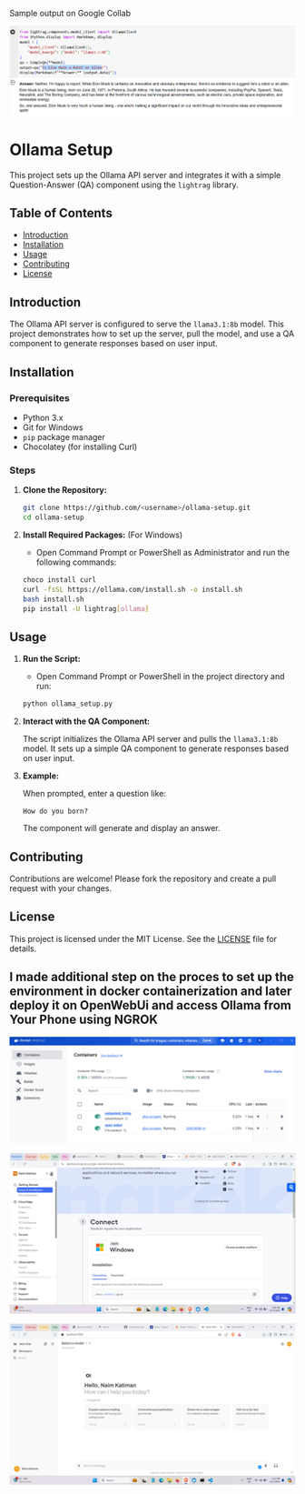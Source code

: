 Sample output on Google Collab

![Docker Containerization Screenshot](screenshot2.png)


# Ollama Setup

This project sets up the Ollama API server and integrates it with a simple Question-Answer (QA) component using the `lightrag` library.

## Table of Contents
- [Introduction](#introduction)
- [Installation](#installation)
- [Usage](#usage)
- [Contributing](#contributing)
- [License](#license)

## Introduction

The Ollama API server is configured to serve the `llama3.1:8b` model. This project demonstrates how to set up the server, pull the model, and use a QA component to generate responses based on user input.

## Installation

### Prerequisites

- Python 3.x
- Git for Windows
- `pip` package manager
- Chocolatey (for installing Curl)

### Steps

1. **Clone the Repository:**
    ```sh
    git clone https://github.com/<username>/ollama-setup.git
    cd ollama-setup
    ```

2. **Install Required Packages:** (For Windows) 
    - Open Command Prompt or PowerShell as Administrator and run the following commands:
    ```sh
    choco install curl
    curl -fsSL https://ollama.com/install.sh -o install.sh
    bash install.sh
    pip install -U lightrag[ollama]
    ```

## Usage

1. **Run the Script:**
    - Open Command Prompt or PowerShell in the project directory and run:
    ```sh
    python ollama_setup.py
    ```

2. **Interact with the QA Component:**

    The script initializes the Ollama API server and pulls the `llama3.1:8b` model. It sets up a simple QA component to generate responses based on user input.

3. **Example:**

    When prompted, enter a question like:

    ```
    How do you born?
    ```

    The component will generate and display an answer.

## Contributing

Contributions are welcome! Please fork the repository and create a pull request with your changes.

## License

This project is licensed under the MIT License. See the [LICENSE](LICENSE) file for details.


## I made additional step on the proces to set up the environment in docker containerization and later deploy it on OpenWebUi and access Ollama from Your Phone using NGROK


![Docker Containerization Screenshot](screenshot3.png)

![NGROK Screenshot](screenshot4.png)

![User Interface on OpenWebui Screenshot](screenshot1.png)